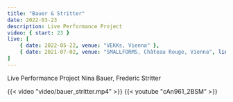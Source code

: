 ```yaml
---
title: "Bauer & Stritter"
date: 2022-03-23
description: Live Performance Project 
video: { start: 23 }
live: [
    { date: 2022-05-22, venue: "VEKKs, Vienna" },
    { date: 2021-07-02, venue: "SMALLFORMS, Château Rouge, Vienna", link: "http://smallforms.org/" },
]
---
```

Live Performance Project 
Nina Bauer, Frederic Stritter

{{< video "video/bauer_stritter.mp4" >}} 
{{< youtube "cAn961_2BSM" >}} 
